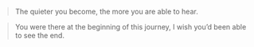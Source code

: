 > The quieter you become, the more you are able to hear.

> You were there at the beginning of this journey, I wish you’d been able to see the end.
